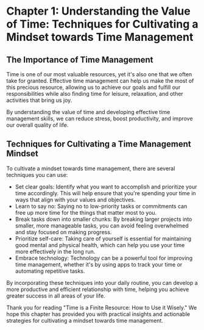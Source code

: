 Chapter 1: Understanding the Value of Time: Techniques for Cultivating a Mindset towards Time Management
========================================================================================================

The Importance of Time Management
---------------------------------

Time is one of our most valuable resources, yet it's also one that we often take for granted. Effective time management can help us make the most of this precious resource, allowing us to achieve our goals and fulfill our responsibilities while also finding time for leisure, relaxation, and other activities that bring us joy.

By understanding the value of time and developing effective time management skills, we can reduce stress, boost productivity, and improve our overall quality of life.

Techniques for Cultivating a Time Management Mindset
----------------------------------------------------

To cultivate a mindset towards time management, there are several techniques you can use:

* Set clear goals: Identify what you want to accomplish and prioritize your time accordingly. This will help ensure that you're spending your time in ways that align with your values and objectives.
* Learn to say no: Saying no to low-priority tasks or commitments can free up more time for the things that matter most to you.
* Break tasks down into smaller chunks: By breaking larger projects into smaller, more manageable tasks, you can avoid feeling overwhelmed and stay focused on making progress.
* Prioritize self-care: Taking care of yourself is essential for maintaining good mental and physical health, which can help you use your time more effectively in the long run.
* Embrace technology: Technology can be a powerful tool for improving time management, whether it's by using apps to track your time or automating repetitive tasks.

By incorporating these techniques into your daily routine, you can develop a more productive and efficient relationship with time, helping you achieve greater success in all areas of your life.

Thank you for reading "Time is a Finite Resource: How to Use it Wisely." We hope this chapter has provided you with practical insights and actionable strategies for cultivating a mindset towards time management.
